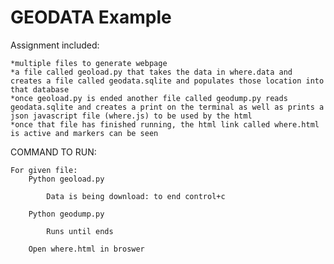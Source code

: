 # GEODATA Example

Assignment included:
	
	*multiple files to generate webpage
	*a file called geoload.py that takes the data in where.data and creates a file called geodata.sqlite and populates those location into that database
	*once geoload.py is ended another file called geodump.py reads geodata.sqlite and creates a print on the terminal as well as prints a json javascript file (where.js) to be used by the html
	*once that file has finished running, the html link called where.html is active and markers can be seen

COMMAND TO RUN:

	For given file:
		Python geoload.py
	
			Data is being download: to end control+c

		Python geodump.py

			Runs until ends

		Open where.html in broswer
	 


